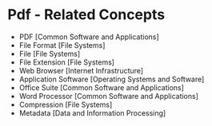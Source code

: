# Pdf - Related Concepts

- PDF [Common Software and Applications]
- File Format [File Systems]
- File [File Systems]
- File Extension [File Systems]
- Web Browser [Internet Infrastructure]
- Application Software [Operating Systems and Software]
- Office Suite [Common Software and Applications]
- Word Processor [Common Software and Applications]
- Compression [File Systems]
- Metadata [Data and Information Processing]
